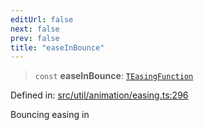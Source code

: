 ```yaml
---
editUrl: false
next: false
prev: false
title: "easeInBounce"
---
```


> `const` **easeInBounce**: [`TEasingFunction`](/api/fabric/namespaces/util/type-aliases/teasingfunction/)

Defined in: [src/util/animation/easing.ts:296](https://github.com/fabricjs/fabric.js/blob/8748628df7e9de00ba77413bfc3ad9e9fe9d4f30/src/util/animation/easing.ts#L296)

Bouncing easing in
